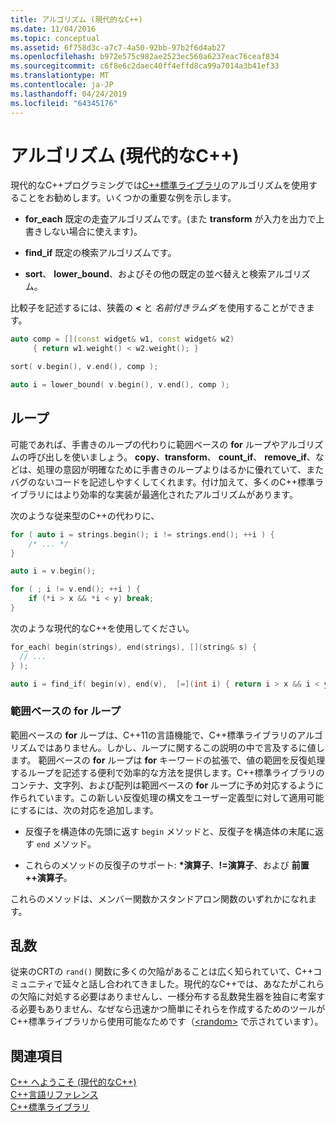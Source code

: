 ```yaml
---
title: アルゴリズム (現代的なC++)
ms.date: 11/04/2016
ms.topic: conceptual
ms.assetid: 6f758d3c-a7c7-4a50-92bb-97b2f6d4ab27
ms.openlocfilehash: b972e575c982ae2523ec560a6237eac76ceaf834
ms.sourcegitcommit: c6f8e6c2daec40ff4effd8ca99a7014a3b41ef33
ms.translationtype: MT
ms.contentlocale: ja-JP
ms.lasthandoff: 04/24/2019
ms.locfileid: "64345176"
---
```

# <a name="algorithms-modern-c"></a>アルゴリズム (現代的なC++)

現代的なC++プログラミングでは[C++標準ライブラリ](../standard-library/cpp-standard-library-reference.md)のアルゴリズムを使用することをお勧めします。いくつかの重要な例を示します。

- **for_each** 既定の走査アルゴリズムです。(また **transform** が入力を出力で上書きしない場合に使えます)。

- **find_if** 既定の検索アルゴリズムです。

- **sort**、 **lower_bound**、およびその他の既定の並べ替えと検索アルゴリズム。

比較子を記述するには、狭義の **<** と *名前付きラムダ* を使用することができます。

```cpp
auto comp = [](const widget& w1, const widget& w2)
     { return w1.weight() < w2.weight(); }

sort( v.begin(), v.end(), comp );

auto i = lower_bound( v.begin(), v.end(), comp );
```

## <a name="loops"></a>ループ

可能であれば、手書きのループの代わりに範囲ベースの **for** ループやアルゴリズムの呼び出しを使いましょう。 **copy**、**transform**、 **count_if**、 **remove_if**、などは、処理の意図が明確なために手書きのループよりはるかに優れていて、またバグのないコードを記述しやすくしてくれます。付け加えて、多くのC++標準ライブラリにはより効率的な実装が最適化されたアルゴリズムがあります。

次のような従来型のC++の代わりに、

```cpp
for ( auto i = strings.begin(); i != strings.end(); ++i ) {
    /* ... */
}

auto i = v.begin();

for ( ; i != v.end(); ++i ) {
    if (*i > x && *i < y) break;
}
```

次のような現代的なC++を使用してください。

```cpp
for_each( begin(strings), end(strings), [](string& s) {
  // ...
} );

auto i = find_if( begin(v), end(v),  [=](int i) { return i > x && i < y; } );
```

### <a name="range-based-for-loops"></a>範囲ベースの for ループ

範囲ベースの **for** ループは、C++11の言語機能で、C++標準ライブラリのアルゴリズムではありません。しかし、ループに関するこの説明の中で言及するに値します。 範囲ベースの **for** ループは **for** キーワードの拡張で、値の範囲を反復処理するループを記述する便利で効率的な方法を提供します。C++標準ライブラリのコンテナ、文字列、および配列は範囲ベースの **for** ループに予め対応するように作られています。この新しい反復処理の構文をユーザー定義型に対して適用可能にするには、次の対応を追加します。

- 反復子を構造体の先頭に返す `begin` メソッドと、反復子を構造体の末尾に返す `end` メソッド。

- これらのメソッドの反復子のサポート: <strong>\*</strong>**演算子**、**!=演算子**、および **前置++演算子**。

これらのメソッドは、メンバー関数かスタンドアロン関数のいずれかになれます。

## <a name="random-numbers"></a>乱数

従来のCRTの `rand()` 関数に多くの欠陥があることは広く知られていて、C++コミュニティで延々と話し合われてきました。現代的なC++では、あなたがこれらの欠陥に対処する必要はありませんし、一様分布する乱数発生器を独自に考案する必要もありません、なぜなら迅速かつ簡単にそれらを作成するためのツールがC++標準ライブラリから使用可能なためです（[\<random>](../standard-library/random.md) で示されています）。

## <a name="see-also"></a>関連項目

[C++ へようこそ (現代的なC++)](../cpp/welcome-back-to-cpp-modern-cpp.md)<br/>
[C++言語リファレンス](../cpp/cpp-language-reference.md)<br/>
[C++標準ライブラリ](../standard-library/cpp-standard-library-reference.md)<br/>
